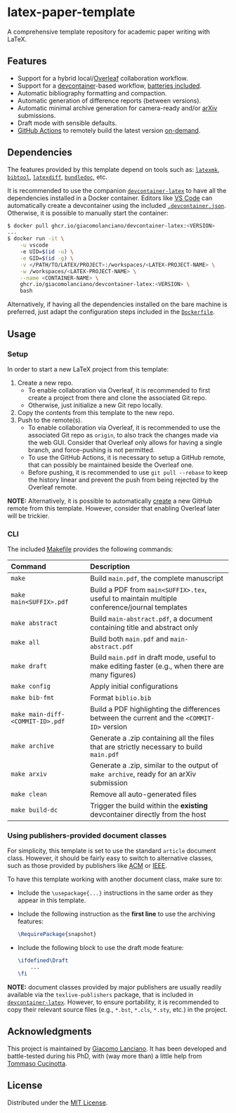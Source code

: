 # latex-paper-template

A comprehensive template repository for academic paper writing with LaTeX.

## Features

- Support for a hybrid local/[Overleaf](https://overleaf.com/) collaboration workflow.
- Support for a [devcontainer](https://containers.dev/)-based workflow, [batteries included](https://github.com/giacomolanciano/devcontainer-latex).
- Automatic bibliography formatting and compaction.
- Automatic generation of difference reports (between versions).
- Automatic minimal archive generation for camera-ready and/or [arXiv](https://arxiv.org/) submissions.
- Draft mode with sensible defaults.
- [GitHub Actions](https://docs.github.com/en/actions) to remotely build the latest version
  [on-demand](https://docs.github.com/en/actions/managing-workflow-runs/manually-running-a-workflow).

## Dependencies

The features provided by this template depend on tools such as:
[`latexmk`](https://ctan.org/pkg/latexmk),
[`bibtool`](https://www.ctan.org/pkg/bibtool),
[`latexdiff`](https://www.ctan.org/pkg/latexdiff),
[`bundledoc`](https://ctan.org/pkg/bundledoc),
etc.

It is recommended to use the companion [`devcontainer-latex`](https://github.com/giacomolanciano/devcontainer-latex) to
have all the dependencies installed in a Docker container. Editors like [VS Code](https://code.visualstudio.com/docs/devcontainers/create-dev-container)
can automatically create a devcontainer using the included [`.devcontainer.json`](.devcontainer.json). Otherwise, it is
possible to manually start the container:

```bash
$ docker pull ghcr.io/giacomolanciano/devcontainer-latex:<VERSION>
...
$ docker run -it \
    -u vscode
    -e UID=$(id -u) \
    -e GID=$(id -g) \
    -v </PATH/TO/LATEX/PROJECT>:/workspaces/<LATEX-PROJECT-NAME> \
    -w /workspaces/<LATEX-PROJECT-NAME> \
    --name <CONTAINER-NAME> \
    ghcr.io/giacomolanciano/devcontainer-latex:<VERSION> \
    bash
```

Alternatively, if having all the dependencies installed on the bare machine is preferred, just adapt the configuration
steps included in the [`Dockerfile`](https://github.com/giacomolanciano/devcontainer-latex/blob/master/Dockerfile).

## Usage

### Setup

In order to start a new LaTeX project from this template:

1. Create a new repo.
    - To enable collaboration via Overleaf, it is recommended to first create a project from there and clone the
      associated Git repo.
    - Otherwise, just initialize a new Git repo locally.
2. Copy the contents from this template to the new repo.
3. Push to the remote(s).
    - To enable collaboration via Overleaf, it is recommended to use the associated Git repo as `origin`, to also track
      the changes made via the web GUI. Consider that Overleaf only allows for having a single branch, and force-pushing
      is not permitted.
    - To use the GitHub Actions, it is necessary to setup a GitHub remote, that can possibly be maintained beside the
      Overleaf one.
    - Before pushing, it is recommended to use `git pull --rebase` to keep the history linear and prevent the push from
      being rejected by the Overleaf remote.

**NOTE:** Alternatively, it is possible to automatically
[create](https://docs.github.com/en/repositories/creating-and-managing-repositories/creating-a-repository-from-a-template)
a new GitHub remote from this template. However, consider that enabling Overleaf later will be trickier.

### CLI

The included [Makefile](Makefile) provides the following commands:

| Command                          | Description                                                                                       |
| :------------------------------- | :------------------------------------------------------------------------------------------------ |
| `make`                           | Build `main.pdf`, the complete manuscript                                                         |
| `make main<SUFFIX>.pdf`          | Build a PDF from `main<SUFFIX>.tex`, useful to maintain multiple conference/journal templates     |
| `make abstract`                  | Build `main-abstract.pdf`, a document containing title and abstract only                          |
| `make all`                       | Build both `main.pdf` and `main-abstract.pdf`                                                     |
| `make draft`                     | Build `main.pdf` in draft mode, useful to make editing faster (e.g., when there are many figures) |
| `make config`                    | Apply initial configurations                                                                      |
| `make bib-fmt`                   | Format `biblio.bib`                                                                               |
| `make main-diff-<COMMIT-ID>.pdf` | Build a PDF highlighting the differences between the current and the `<COMMIT-ID>` version        |
| `make archive`                   | Generate a .zip containing all the files that are strictly necessary to build `main.pdf`          |
| `make arxiv`                     | Generate a .zip, similar to the output of `make archive`, ready for an arXiv submission           |
| `make clean`                     | Remove all auto-generated files                                                                   |
| `make build-dc`                  | Trigger the build within the **existing** devcontainer directly from the host                     |

### Using publishers-provided document classes

For simplicity, this template is set to use the standard `article` document class. However, it should be fairly easy to
switch to alternative classes, such as those provided by publishers like
[ACM](https://www.acm.org/publications/proceedings-template) or
[IEEE](https://template-selector.ieee.org/secure/templateSelector/).

To have this template working with another document class, make sure to:

- Include the `\usepackage{...}` instructions in the same order as they appear in this template.
- Include the following instruction as the **first line** to use the archiving features:

    ```latex
    \RequirePackage{snapshot}
    ```

- Include the following block to use the draft mode feature:

    ```latex
    \ifdefined\Draft
        ...
    \fi
    ```

**NOTE:** document classes provided by major publishers are usually readily available via the `texlive-publishers`
package, that is included in [`devcontainer-latex`](https://github.com/giacomolanciano/devcontainer-latex). However, to
ensure portability, it is recommended to copy their relevant source files (e.g., `*.bst`, `*.cls`, `*.sty`, etc.) in the
project.

## Acknowledgments

This project is maintained by [Giacomo Lanciano](https://github.com/giacomolanciano). It has been developed and
battle-tested during his PhD, with (way more than) a little help from [Tommaso Cucinotta](https://retis.sssup.it/~tommaso/eng/index.html).

## License

Distributed under the [MIT License](https://github.com/giacomolanciano/latex-paper-template/blob/master/LICENSE).
